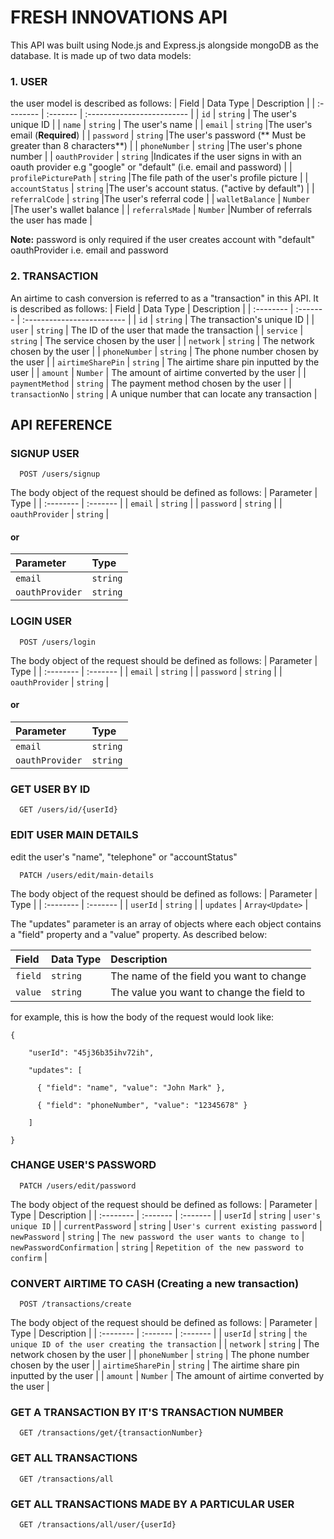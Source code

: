 
# FRESH INNOVATIONS API

This API was built using Node.js and Express.js alongside mongoDB as the database. It is made up of two data models:

### 1. USER
the user model is described as follows:
| Field | Data Type     | Description                |
| :-------- | :------- | :------------------------- |
| `id` | `string` | The user's unique ID |
| `name` | `string` | The user's name |
| `email` | `string` |The user's email (**Required**)  |
| `password` | `string` |The user's password (** Must be greater than 8 characters**) |
| `phoneNumber` | `string` |The user's phone number  |
| `oauthProvider` | `string` |Indicates if the user signs in with an oauth provider e.g "google" or "default" (i.e. email and password)  |
| `profilePicturePath` | `string` |The file path of the user's profile picture  |
| `accountStatus` | `string` |The user's account status. ("active by default")  |
| `referralCode` | `string` |The user's referral code  |
| `walletBalance` | `Number` |The user's wallet balance  |
| `referralsMade` | `Number` |Number of referrals the user has made  |

**Note:** password is only required if the user creates account with "default" oauthProvider i.e. email and password

### 2. TRANSACTION
An airtime to cash conversion is referred to as a "transaction" in this API. It is described as follows:
| Field | Data Type     | Description                |
| :-------- | :------- | :------------------------- |
| `id` | `string` | The transaction's unique ID |
| `user` | `string` | The ID of the user that made the transaction |
| `service` | `string` | The service chosen by the user |
| `network` | `string` | The network chosen by the user |
| `phoneNumber` | `string` | The phone number chosen by the user |
| `airtimeSharePin` | `string` | The airtime share pin inputted by the user |
| `amount` | `Number` | The amount of airtime converted by the user |
| `paymentMethod` | `string` | The payment method chosen by the user |
| `transactionNo` | `string` | A unique number that can locate any transaction |

## API REFERENCE

### SIGNUP USER

```http
  POST /users/signup
```

The body object of the request should be defined as follows:
| Parameter | Type     |
| :-------- | :------- |
| `email` | `string` |
| `password` | `string` |
| `oauthProvider` | `string` |

#### or

| Parameter | Type     |
| :-------- | :------- |
| `email` | `string` |
| `oauthProvider` | `string` |

### LOGIN USER

```http
  POST /users/login
```

The body object of the request should be defined as follows:
| Parameter | Type     |
| :-------- | :------- |
| `email` | `string` |
| `password` | `string` |
| `oauthProvider` | `string` |

#### or

| Parameter | Type     |
| :-------- | :------- |
| `email` | `string` |
| `oauthProvider` | `string` |

### GET USER BY ID

```http
  GET /users/id/{userId}
```

### EDIT USER MAIN DETAILS
edit the user's "name", "telephone" or "accountStatus"


```http
  PATCH /users/edit/main-details
```

The body object of the request should be defined as follows:
| Parameter | Type     |
| :-------- | :------- |
| `userId` | `string` |
| `updates` | `Array<Update>` |

The "updates" parameter is an array of objects where each object contains a "field" property and a "value" property. As described below:

| Field | Data Type     | Description                |
| :-------- | :------- | :------------------------- |
| `field` | `string` | The name of the field you want to change |
| `value` | `string` | The value you want to change the field to |

for example, this is how the body of the request would look like:

    {

        "userId": "45j36b35ihv72ih",

        "updates": [

          { "field": "name", "value": "John Mark" },

          { "field": "phoneNumber", "value": "12345678" }

        ]

    }

### CHANGE USER'S PASSWORD


```http
  PATCH /users/edit/password
```

The body object of the request should be defined as follows:
| Parameter | Type     | Description |
| :-------- | :------- | :------- |
| `userId` | `string` | `user's unique ID` |
| `currentPassword` | `string` | `User's current existing password`
| `newPassword` | `string` | `The new password the user wants to change to`
| `newPasswordConfirmation` | `string` | `Repetition of the new password to confirm` |

### CONVERT AIRTIME TO CASH (Creating a new transaction)

```http
  POST /transactions/create
```

The body object of the request should be defined as follows:
| Parameter | Type     | Description |
| :-------- | :------- | :------- |
| `userId` | `string` | `the unique ID of the user creating the transaction` |
| `network` | `string` | The network chosen by the user |
| `phoneNumber` | `string` | The phone number chosen by the user |
| `airtimeSharePin` | `string` | The airtime share pin inputted by the user |
| `amount` | `Number` | The amount of airtime converted by the user |

### GET A TRANSACTION BY IT'S TRANSACTION NUMBER

```http
  GET /transactions/get/{transactionNumber}
```

### GET ALL TRANSACTIONS

```http
  GET /transactions/all
```

### GET ALL TRANSACTIONS MADE BY A PARTICULAR USER

```http
  GET /transactions/all/user/{userId}
```